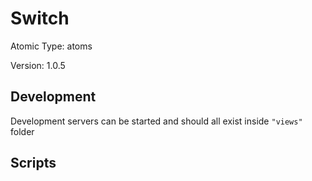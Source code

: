 # Switch

Atomic Type: atoms

Version: 1.0.5

## Development

Development servers can be started and should all exist inside `"views"` folder

## Scripts

